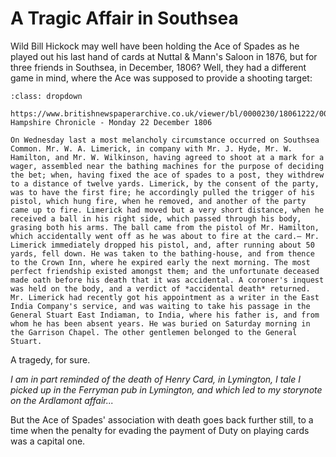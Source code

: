 # A Tragic Affair in Southsea

Wild Bill Hickock may well have been holding the Ace of Spades as he played out his last hand of cards at Nuttal & Mann's Saloon in 1876, but for three friends in Southsea, in December, 1806? Well, they had a different game in mind, where the Ace was supposed to provide a shooting target:

```{admonition} *A most melancholy circumstance*, December, 1806
:class: dropdown

https://www.britishnewspaperarchive.co.uk/viewer/bl/0000230/18061222/001/0001
Hampshire Chronicle - Monday 22 December 1806

On Wednesday last a most melancholy circumstance occurred on Southsea Common. Mr. W. A. Limerick, in company with Mr. J. Hyde, Mr. W. Hamilton, and Mr. W. Wilkinson, having agreed to shoot at a mark for a wager, assembled near the bathing machines for the purpose of deciding the bet; when, having fixed the ace of spades to a post, they withdrew to a distance of twelve yards. Limerick, by the consent of the party, was to have the first fire; he accordingly pulled the trigger of his pistol, which hung fire, when he removed, and another of the party came up to fire. Limerick had moved but a very short distance, when he received a ball in his right side, which passed through his body, grasing both his arms. The ball came from the pistol of Mr. Hamilton, which accidentally went off as he was about to fire at the card.— Mr. Limerick immediately dropped his pistol, and, after running about 50 yards, fell down. He was taken to the bathing-house, and from thence to the Crown Inn, where he expired early the next morning. The most perfect friendship existed amongst them; and the unfortunate deceased made oath before his death that it was accidental. A coroner's inquest was held on the body, and a verdict of *accidental death* returned. Mr. Limerick had recently got his appointment as a writer in the East India Company's service, and was waiting to take his passage in the General Stuart East Indiaman, to India, where his father is, and from whom he has been absent years. He was buried on Saturday morning in the Garrison Chapel. The other gentlemen belonged to the General Stuart.
```

A tragedy, for sure.

*I am in part reminded of the death of Henry Card, in Lymington, I tale I picked up in the Ferryman pub in Lymington, and which led to my storynote on the Ardlamont affair...*

But the Ace of Spades' association with death goes back further still, to a time when the penalty for evading the payment of Duty on playing cards was a capital one.
